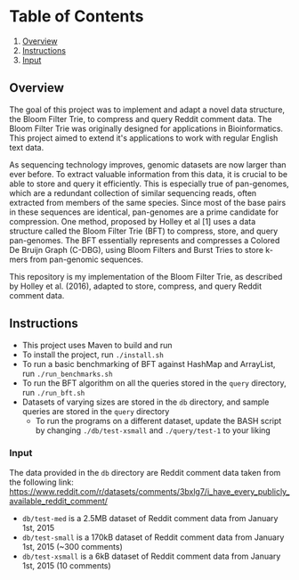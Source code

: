 # Table of Contents

1. [Overview](README.md#overview)
2. [Instructions](README.md#instructions)
3. [Input](README.md#input)

## Overview
The goal of this project was to implement and adapt a novel data structure, the Bloom Filter Trie, to compress and query Reddit comment data. The Bloom Filter Trie was originally designed for applications in Bioinformatics. This project aimed to extend it's applications to work with regular English text data.

As sequencing technology improves, genomic datasets are now larger than ever before. To extract valuable information from this data, it is crucial to be able to store and query it efficiently. This is especially true of pan-genomes, which are a redundant collection of similar sequencing reads, often extracted from members of the same species. Since most of the base pairs in these sequences are identical, pan-genomes are a prime candidate for compression. One method, proposed by Holley et al [1] uses a data structure called the Bloom Filter Trie (BFT) to compress, store, and query pan-genomes. The BFT essentially represents and compresses a Colored De Bruijn Graph (C-DBG), using Bloom Filters and Burst Tries to store k-mers from pan-genomic sequences.

This repository is my implementation of the Bloom Filter Trie, as described by Holley et al. (2016), adapted to store, compress, and query Reddit comment data.


## Instructions

* This project uses Maven to build and run
* To install the project, run `./install.sh`
* To run a basic benchmarking of BFT against HashMap and ArrayList, run `./run_benchmarks.sh`
* To run the BFT algorithm on all the queries stored in the `query` directory, run `./run_bft.sh`
* Datasets of varying sizes are stored in the `db` directory, and sample queries are stored in the `query` directory
    * To run the programs on a different dataset, update the BASH script by changing `./db/test-xsmall` and `./query/test-1` to your liking


### Input

The data provided in the `db` directory are Reddit comment data taken from the following link: https://www.reddit.com/r/datasets/comments/3bxlg7/i_have_every_publicly_available_reddit_comment/
* `db/test-med` is a 2.5MB dataset of Reddit comment data from January 1st, 2015
* `db/test-small` is a 170kB dataset of Reddit comment data from January 1st, 2015 (~300 comments)
* `db/test-xsmall` is a 6kB dataset of Reddit comment data from January 1st, 2015 (10 comments)
